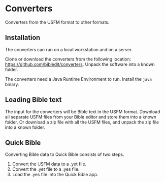 # Converters

Converters from the USFM format to other formats.

## Installation

The converters can run on a local workstation and on a server.

Clone or download the converters from the following location:
https://github.com/bibledit/converters.
Unpack the software into a known folder.

The converters need a Java Runtime Environment to run.
Install the ```java``` binary.

## Loading Bible text

The input for the converters will be Bible text in the USFM format.
Download all separate USFM files from your Bible editor and store them into a known folder.
Or download a zip file with all the USFM files, and unpack the zip file into a known folder.

## Quick Bible

Converting Bible data to Quick Bible consists of two steps.
1. Convert the USFM data to a .yet file.
2. Convert the .yet file to a .yes file.
3. Load the .yes file into the Quick Bible app.


